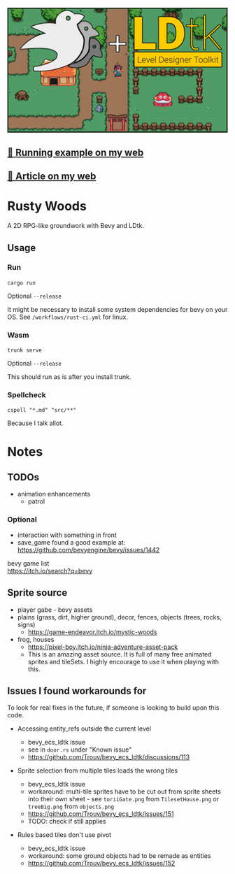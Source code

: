 <p align="center">
    <img src="assets/featured.png"/>
</p>

## [🚀️ Running example on my web](https://radim.xyz/rusty_woods/)

## [📜️ Article on my web](https://radim.xyz/project/rusty_woods/)

# Rusty Woods

A 2D RPG-like groundwork with Bevy and LDtk.

## Usage

### Run

```
cargo run
```

Optional `--release`

It might be necessary to install some system dependencies for bevy on your OS.
See `/workflows/rust-ci.yml` for linux.

### Wasm

```
trunk serve
```

Optional `--release`

This should run as is after you install trunk.

### Spellcheck

```
cspell "*.md" "src/**"
```

Because I talk allot.

# Notes

## TODOs

- animation enhancements
  - patrol

### Optional

- interaction with something in front
- save_game found a good example at:
  <https://github.com/bevyengine/bevy/issues/1442>

bevy game list\
<https://itch.io/search?q=bevy>

## Sprite source

- player gabe - bevy assets
- plains (grass, dirt, higher ground), decor, fences, objects (trees, rocks,
  signs)
  - <https://game-endeavor.itch.io/mystic-woods>
- frog, houses
  - <https://pixel-boy.itch.io/ninja-adventure-asset-pack>
  - This is an amazing asset source. It is full of many free animated sprites
    and tileSets. I highly encourage to use it when playing with this.

## Issues I found workarounds for

To look for real fixes in the future, if someone is looking to build upon this
code.

- Accessing entity_refs outside the current level

  - bevy_ecs_ldtk issue
  - see in `door.rs` under "Known issue"
  - <https://github.com/Trouv/bevy_ecs_ldtk/discussions/113>

- Sprite selection from multiple tiles loads the wrong tiles

  - bevy_ecs_ldtk issue
  - workaround: multi-tile sprites have to be cut out from sprite sheets into
    their own sheet - see `toriiGate.png` from `TilesetHouse.png` or
    `treeBig.png` from `objects.png`
  - <https://github.com/Trouv/bevy_ecs_ldtk/issues/151>
  - TODO: check if still applies

- Rules based tiles don't use pivot
  - bevy_ecs_ldtk issue
  - workaround: some ground objects had to be remade as entities
  - <https://github.com/Trouv/bevy_ecs_ldtk/issues/152>
